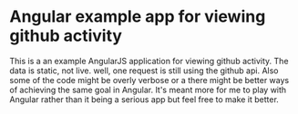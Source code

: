 Angular example app for viewing github activity 
=======================

This is a an example AngularJS application for viewing github activity. The data is static, not live. well, one request is still using the github api. Also some of the code might be overly verbose or a there might be better ways of achieving the same goal in Angular. It's meant more for me to play with Angular rather than it being a serious app but feel free to make it better.
